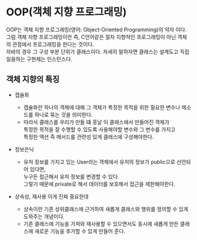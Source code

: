 # OOP(객체 지향 프로그래밍)

OOP는 객체 지향 프로그래밍(영어: Object-Oriented Programming)의 약자 이다.<br>
그럼 객체 지향 프로그래밍이란 즉, C언어같은 절차 지향적인 프로그래밍이 아닌 객체의 관점에서 프로그래밍을 한다는 것이다.<br>
자바의 경우 그 구성 부분 단위가 클래스이다. 자세히 말하자면 클래스는 설계도고 직접일을하는 구현체는 인스턴스다.

## 객체 지향의 특징

- 캡슐화
    - 캡슐화란 하나의 객체에 대해 그 객체가 특정한 목적을 위한 필요한 변수나 메소드를 하나로 묶는 것을 의미한다.
    - 따라서 클래스를 우리가 만들 떄 훗날 이 클래스에서 만들어진 객체가<br>
        특정한 목적을 잘 수행할 수 있도록 사용해야할 변수와 그 변수를 가지고<br>
        특정한 액션 즉 메서드를 관련성 있게 클래스에 구성해야한다.
- 정보은닉
    - 유저 정보를 가지고 있는 User라는 객체에서 유저의 정보가 public으로 선언되어 있다면,<br>
        누구든 접근해서 유저 정보를 변경할 수 있다.<br>
        그렇기 때문에 private로 해서 데이터를 보호해서 접근을 제한해야한다.

- 상속성, 재사용
    이게 진짜 중요한데
    - 상속이란 기존 상위클래스에 근거하여 새롭게 클래스와 행위를 정의할 수 있게 도와주는 개념이다.
    - 기존 클래스에 기능을 가져와 재사용할 수 있으면서도 동시에 새롭게 만든 클래스에 새로운 기능을 추가할 수 있게 만들어 준다.
